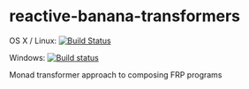 # reactive-banana-transformers

OS X / Linux: [![Build Status](https://travis-ci.org/literate-unitb/reactive-banana-transformers.svg?branch=master)](https://travis-ci.org/literate-unitb/reactive-banana-transformers)

Windows: [![Build status](https://ci.appveyor.com/api/projects/status/ne4t9vtafqhaltl6?svg=true)](https://ci.appveyor.com/project/cipher1024/reactive-banana-transformers)

Monad transformer approach to composing FRP programs
